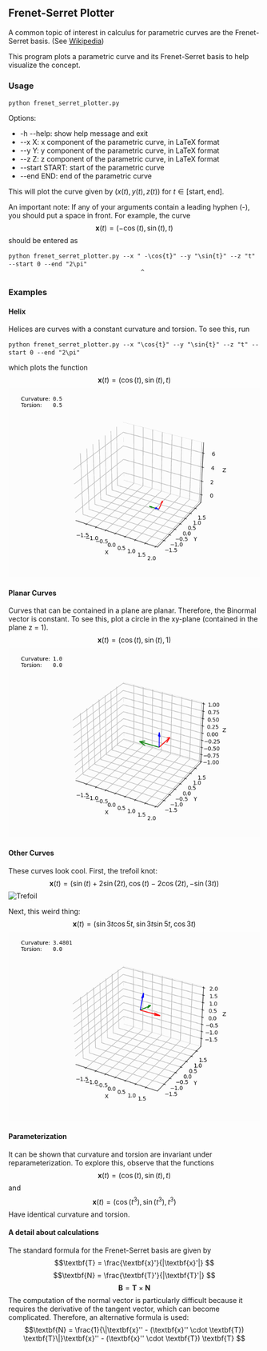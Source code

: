 ## Frenet-Serret Plotter

A common topic of interest in calculus for parametric curves are the Frenet-Serret basis. (See [Wikipedia](https://en.wikipedia.org/wiki/Frenet%E2%80%93Serret_formulas))

This program plots a parametric curve and its Frenet-Serret basis to help visualize the concept. 

### Usage

```
python frenet_serret_plotter.py
```
Options: 
* -h --help: show help message and exit
* --x X: x component of the parametric curve, in LaTeX format
* --y Y: y component of the parametric curve, in LaTeX format
* --z Z: z component of the parametric curve, in LaTeX format
* --start START: start of the parametric curve
* --end END: end of the parametric curve

This will plot the curve given by $(x(t), y(t), z(t))$ for $t \in [\text{start}, \text{end}]$. 

An important note: If any of your arguments contain a leading hyphen (-), you should put a space in front. For example, the curve 
$$\textbf{x}(t) = ( -\cos(t), \sin(t), t )$$
should be entered as 
```
python frenet_serret_plotter.py --x " -\cos{t}" --y "\sin{t}" --z "t" --start 0 --end "2\pi"
                                     ^
```

### Examples
#### Helix
Helices are curves with a constant curvature and torsion. 
To see this, run 
```
python frenet_serret_plotter.py --x "\cos{t}" --y "\sin{t}" --z "t" --start 0 --end "2\pi"
```
which plots the function
$$\textbf{x}(t) = ( \cos(t), \sin(t), t  )$$
![Helix](img/helix_example.gif)

#### Planar Curves
Curves that can be contained in a plane are planar. Therefore, the Binormal vector is constant.
To see this, plot a circle in the xy-plane (contained in the plane z = 1). 
$$\textbf{x}(t) = ( \cos(t), \sin(t), 1 )$$
![Circle](img/circle_example.gif)

#### Other Curves
These curves look cool. 
First, the trefoil knot: 
$$\textbf{x}(t) = ( \sin(t) + 2\sin(2t), \cos(t) - 2\cos(2t), -\sin(3t) )$$
![Trefoil](img/trefoil_example.gif)

Next, this weird thing:
$$\textbf{x}(t) = ( \sin{3t}\cos{5t}, \sin{3t}\sin{5t}, \cos{3t} )$$
![Weird](img/thing_example.gif)

#### Parameterization
It can be shown that curvature and torsion are invariant under reparameterization. 
To explore this, observe that the functions 
$$\textbf{x}(t) = ( \cos(t), \sin(t), t )$$
and 
$$\textbf{x}(t) = ( \cos(t^3), \sin(t^3), t^3 )$$
Have identical curvature and torsion. 

#### A detail about calculations
The standard formula for the Frenet-Serret basis are given by 
$$\textbf{T} = \frac{\textbf{x}'}{|\textbf{x}'|} $$
$$\textbf{N} = \frac{\textbf{T}'}{|\textbf{T}'|} $$
$$\textbf{B} = \textbf{T} \times \textbf{N} $$
The computation of the normal vector is particularly difficult because it requires the derivative of the tangent vector, which can become complicated. Therefore, an alternative formula is used:
$$\textbf{N} = \frac{1}{\|\textbf{x}'' - (\textbf{x}'' \cdot \textbf{T}) \textbf{T}\|}\textbf{x}'' - (\textbf{x}'' \cdot \textbf{T}) \textbf{T} $$
